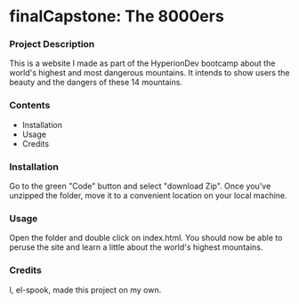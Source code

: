 # finalCapstone: The 8000ers

### Project Description

This is a website I made as part of the HyperionDev bootcamp about the world's highest and most dangerous mountains. 
It intends to show users the beauty and the dangers of these 14 mountains.

### Contents
* Installation
* Usage
* Credits

### Installation

Go to the green "Code" button and select "download Zip".
Once you've unzipped the folder, move it to a convenient location on your local machine.

### Usage

Open the folder and double click on index.html. 
You should now be able to peruse the site and learn a little about the world's highest mountains.

### Credits

I, el-spook, made this project on my own.
